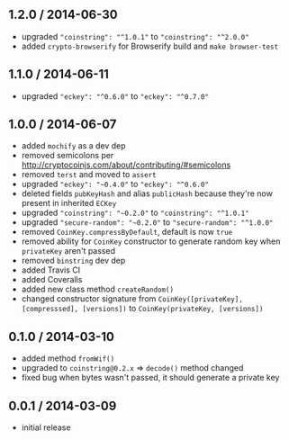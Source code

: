 1.2.0 / 2014-06-30
------------------
* upgraded `"coinstring": "^1.0.1"` to `"coinstring": "^2.0.0"`
* added `crypto-browserify` for Browserify build and `make browser-test`

1.1.0 / 2014-06-11
------------------
* upgraded `"eckey": "^0.6.0"` to `"eckey": "^0.7.0"`

1.0.0 / 2014-06-07
-------------------------
* added `mochify` as a dev dep
* removed semicolons per http://cryptocoinjs.com/about/contributing/#semicolons
* removed `terst` and moved to `assert`
* upgraded `"eckey": "~0.4.0"` to `"eckey": "^0.6.0"`
* deleted fields `pubKeyHash` and alias `publicHash` because they're now present in inherited `ECKey`
* upgraded `"coinstring": "~0.2.0"` to `"coinstring": "^1.0.1"`
* upgraded `"secure-random": "~0.2.0"` to `"secure-random": "^1.0.0"`
* removed `CoinKey.compressByDefault`, default is now `true`
* removed ability for `CoinKey` constructor to generate random key when `privateKey` aren't passed
* removed `binstring` dev dep
* added Travis CI
* added Coveralls
* added new class method `createRandom()`
* changed constructor signature from `CoinKey([privateKey], [compresssed], [versions])` to `CoinKey(privateKey, [versions])`

0.1.0 / 2014-03-10
------------------
* added method `fromWif()`
* upgraded to `coinstring@0.2.x` => `decode()` method changed
* fixed bug when bytes wasn't passed, it should generate a private key 

0.0.1 / 2014-03-09
------------------
* initial release

